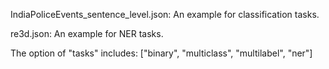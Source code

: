 IndiaPoliceEvents_sentence_level.json:  An example for classification tasks.

re3d.json: An example for NER tasks.

The option of "tasks" includes: ["binary", "multiclass", "multilabel", "ner"]
